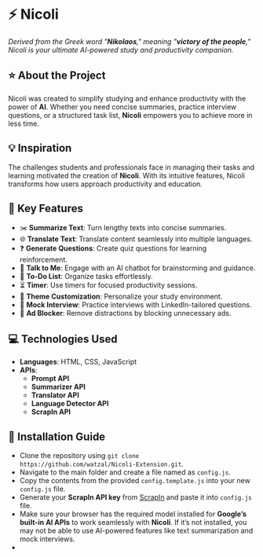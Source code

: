# :zap: Nicoli
_Derived from the Greek word "**Nikolaos**," meaning "**victory of the people**," Nicoli is your ultimate AI-powered study and productivity companion._

## :star: About the Project
Nicoli was created to simplify studying and enhance productivity with the power of **AI**. Whether you need concise summaries, practice interview questions, or a structured task list, **Nicoli** empowers you to achieve more in less time.

## :bulb:  Inspiration
The challenges students and professionals face in managing their tasks and learning motivated the creation of **Nicoli**. With its intuitive features, Nicoli transforms how users approach productivity and education.

## :gem: Key Features
- ✂️ **Summarize Text**: Turn lengthy texts into concise summaries.
- 🌐 **Translate Text**: Translate content seamlessly into multiple languages.
- ❓ **Generate Questions**: Create quiz questions for learning reinforcement.
- 💬 **Talk to Me**: Engage with an AI chatbot for brainstorming and guidance.
- 📝 **To-Do List**: Organize tasks effortlessly.
- ⏳ **Timer**: Use timers for focused productivity sessions.
- 🎨 **Theme Customization**: Personalize your study environment.
- 🎤 **Mock Interview**: Practice interviews with LinkedIn-tailored questions.
- 🚫 **Ad Blocker**: Remove distractions by blocking unnecessary ads.

## 💻 Technologies Used
- **Languages**: HTML, CSS, JavaScript
- **APIs**:
  - **Prompt API**
  - **Summarizer API**
  - **Translator API**
  - **Language Detector API**
  - **ScrapIn API**

## 🚀 Installation Guide
- Clone the repository using `git clone https://github.com/watzal/Nicoli-Extension.git`.
- Navigate to the main folder and create a file named as `config.js`.
- Copy the contents from the provided `config.template.js` into your new `config.js` file.
- Generate your **ScrapIn API key** from [ScrapIn](https://www.scrapin.io/) and paste it into `config.js` file.
- Make sure your browser has the required model installed for **Google’s built-in AI APIs** to work seamlessly with **Nicoli**. If it’s not installed, you may not be able to use AI-powered features like text summarization and mock interviews.
- 
